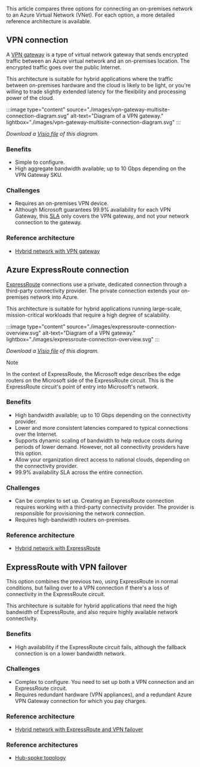 
This article compares three options for connecting an on-premises network to an Azure Virtual Network (VNet). For each option, a more detailed reference architecture is available.

## VPN connection

A [VPN gateway](/azure/vpn-gateway/vpn-gateway-about-vpngateways) is a type of virtual network gateway that sends encrypted traffic between an Azure virtual network and an on-premises location. The encrypted traffic goes over the public Internet.

This architecture is suitable for hybrid applications where the traffic between on-premises hardware and the cloud is likely to be light, or you're willing to trade slightly extended latency for the flexibility and processing power of the cloud.

:::image type="content" source="./images/vpn-gateway-multisite-connection-diagram.svg" alt-text="Diagram of a VPN gateway." lightbox="./images/vpn-gateway-multisite-connection-diagram.svg" :::

*Download a [Visio file](https://arch-center.azureedge.net/hybrid-networking-connect-to-azure.vsdx) of this diagram.*

### Benefits

- Simple to configure.
- High aggregate bandwidth available; up to 10 Gbps depending on the VPN Gateway SKU.

### Challenges

- Requires an on-premises VPN device.
- Although Microsoft guarantees 99.9% availability for each VPN Gateway, this [SLA](https://azure.microsoft.com/support/legal/sla/vpn-gateway/) only covers the VPN gateway, and not your network connection to the gateway.

### Reference architecture

- [Hybrid network with VPN gateway](/azure/architecture/reference-architectures/dmz/secure-vnet-dmz)

<!-- markdownlint-disable MD024 -->

## Azure ExpressRoute connection

[ExpressRoute](/azure/expressroute/) connections use a private, dedicated connection through a third-party connectivity provider. The private connection extends your on-premises network into Azure.

This architecture is suitable for hybrid applications running large-scale, mission-critical workloads that require a high degree of scalability.

:::image type="content" source="./images/expressroute-connection-overview.svg" alt-text="Diagram of a VPN gateway." lightbox="./images/expressroute-connection-overview.svg" :::

*Download a [Visio file](https://arch-center.azureedge.net/hybrid-networking-connect-to-azure.vsdx) of this diagram.*

> [!NOTE]
> In the context of ExpressRoute, the Microsoft edge describes the edge routers on the Microsoft side of the ExpressRoute circuit. This is the ExpressRoute circuit's point of entry into Microsoft's network.

### Benefits

- High bandwidth available; up to 10 Gbps depending on the connectivity provider.
- Lower and more consistent latencies compared to typical connections over the Internet.
- Supports dynamic scaling of bandwidth to help reduce costs during periods of lower demand. However, not all connectivity providers have this option.
- Allow your organization direct access to national clouds, depending on the connectivity provider.
- 99.9% availability SLA across the entire connection.

### Challenges

- Can be complex to set up. Creating an ExpressRoute connection requires working with a third-party connectivity provider. The provider is responsible for provisioning the network connection.
- Requires high-bandwidth routers on-premises.

### Reference architecture

- [Hybrid network with ExpressRoute](./expressroute-vpn-failover.yml)

## ExpressRoute with VPN failover

This option combines the previous two, using ExpressRoute in normal conditions, but failing over to a VPN connection if there's a loss of connectivity in the ExpressRoute circuit.

This architecture is suitable for hybrid applications that need the high bandwidth of ExpressRoute, and also require highly available network connectivity.

### Benefits

- High availability if the ExpressRoute circuit fails, although the fallback connection is on a lower bandwidth network.

### Challenges

- Complex to configure. You need to set up both a VPN connection and an ExpressRoute circuit.
- Requires redundant hardware (VPN appliances), and a redundant Azure VPN Gateway connection for which you pay charges.

### Reference architecture

- [Hybrid network with ExpressRoute and VPN failover](./expressroute-vpn-failover.yml)

### Reference architectures

- [Hub-spoke topology](../../networking/architecture/hub-spoke.yml)
